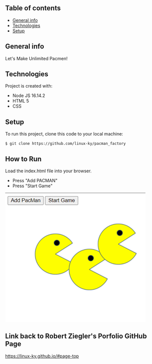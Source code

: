 ## Table of contents
* [General info](#general-info)
* [Technologies](#technologies)
* [Setup](#setup)

## General info
Let's Make Unlimited Pacmen!
	
## Technologies
Project is created with:
* Node JS 16.14.2
* HTML 5
* CSS
	
## Setup
To run this project, clone this code to your local machine:
```
$ git clone https://github.com/linux-ky/pacman_factory
```

## How to Run
Load the index.html file into your browser.
* Press "Add PACMAN"
* Press "Start Game"

![Pacman Factory](images/Pacman_game.png?raw=true "Pacman Factory")

## Link back to Robert Ziegler's Porfolio GitHub Page
https://linux-ky.github.io/#page-top

